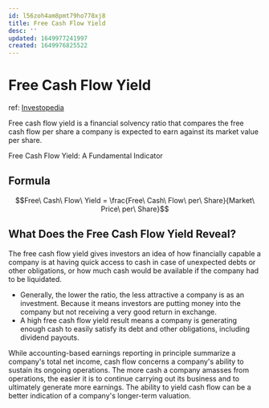 ```yaml
---
id: l56zoh4am8pmt79ho778xj8
title: Free Cash Flow Yield
desc: ''
updated: 1649977241997
created: 1649976825522
---
```

# Free Cash Flow Yield

ref: [Investopedia](https://www.investopedia.com/terms/f/freecashflowyield.asp)

Free cash flow yield is a financial solvency ratio that compares the free cash flow per share a company is expected to earn against its market value per share.

Free Cash Flow Yield: A Fundamental Indicator

## Formula

$$Free\ Cash\ Flow\ Yield = \frac{Free\ Cash\ Flow\ per\ Share}{Market\ Price\ per\ Share}$$

## What Does the Free Cash Flow Yield Reveal?

The free cash flow yield gives investors an idea of how financially capable a company is at having quick access to cash in case of unexpected debts or other obligations, or how much cash would be available if the company had to be liquidated.
- Generally, the lower the ratio, the less attractive a company is as an investment. Because it means investors are putting money into the company but not receiving a very good return in exchange. 
- A high free cash flow yield result means a company is generating enough cash to easily satisfy its debt and other obligations, including dividend payouts.

While accounting-based earnings reporting in principle summarize a company's total net income, cash flow concerns a company's ability to sustain its ongoing operations. The more cash a company amasses from operations, the easier it is to continue carrying out its business and to ultimately generate more earnings. The ability to yield cash flow can be a better indication of a company's longer-term valuation.